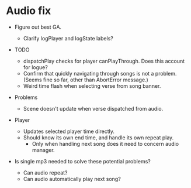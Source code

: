 # Audio fix
* Figure out best GA.
    * Clarify logPlayer and logState labels?

* TODO
    * dispatchPlay checks for player canPlayThrough. Does this account for logue?
    * Confirm that quickly navigating through songs is not a problem. (Seems fine so far, other than AbortError message.)
    * Weird time flash when selecting verse from song banner.

* Problems
    * Scene doesn't update when verse dispatched from audio.

* Player
    * Updates selected player time directly.
    * Should know its own end time, and handle its own repeat play.
        * Only when handling next song does it need to concern audio manager.

* Is single mp3 needed to solve these potential problems?
    * Can audio repeat?
    * Can audio automatically play next song?